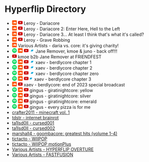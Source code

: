# Hyperflip Directory

- [<img src="assets/sc.svg" alt="Soundcloud" width="15" height="auto">](https://soundcloud.com/c0ncernn/sets/dariacore) [<img src="assets/yt.svg" alt="YouTube" width="15" height="auto">](https://youtu.be/Lojx82Etjl0) Leroy - Dariacore
- [<img src="assets/sc.svg" alt="Soundcloud" width="15" height="auto">](https://soundcloud.com/c0ncernn/sets/dariacore-2-enter-here-hell-to) [<img src="assets/yt.svg" alt="YouTube" width="15" height="auto">](https://youtu.be/1zQJRg_ibuw) Leroy - Dariacore 2: Enter Here, Hell to the Left 
- [<img src="assets/sc.svg" alt="Soundcloud" width="15" height="auto">](https://soundcloud.com/c0ncernn/sets/d-core) [<img src="assets/yt.svg" alt="YouTube" width="15" height="auto">](https://youtu.be/IRzj0ogqlC4) Leroy - Dariacore 3... At least I think that's what it's called? 
- [<img src="assets/sc.svg" alt="Soundcloud" width="15" height="auto">](https://soundcloud.com/c0ncernn/sets/nonstop) [<img src="assets/yt.svg" alt="YouTube" width="15" height="auto">](https://youtu.be/YT1k1xdGaEY) Leroy - Grave Robbing 
- [<img src="assets/sc.svg" alt="Soundcloud" width="15" height="auto">](https://soundcloud.com/spring-on-the-avenue/sets/daria-vs-core-1) Various Artists - daria vs. core: it's giving charity!
- [<img src="assets/spotify.svg" alt="Spotify" width="15" height="auto">](https://open.spotify.com/track/1I9Jd9Enr6PJRBuMaYC8fE?si=6f872151809244fe) [<img src="assets/sc.svg" alt="Soundcloud" width="15" height="auto">](https://soundcloud.com/artbyform/dltzk-kmoe-juno-back-off) [<img src="assets/yt.svg" alt="YouTube" width="15" height="auto">](https://www.youtube.com/watch?v=dIayVv04xjM) [<img src="assets/bc.svg" alt="Bandcamp" width="15" height="auto">](https://artbyform.bandcamp.com/track/back-off) Jane Remover, kmoe & juno - back off!!!
- [<img src="assets/yt.svg" alt="YouTube" width="15" height="auto">](https://www.youtube.com/watch?v=7qBbrIXhlUI) kmoe b2b Jane Remover at FRIENDFEST
- [<img src="assets/spotify.svg" alt="Spotify" width="15" height="auto">](https://open.spotify.com/album/3Pe2pNoDhvz8mzvE9G8pRt?si=oc29ZqVuRoKifXL7uTQoJA) [<img src="assets/sc.svg" alt="Soundcloud" width="15" height="auto">](https://soundcloud.com/xaev/sets/berdlycore-chapter-1) [<img src="assets/yt.svg" alt="YouTube" width="15" height="auto">](https://youtu.be/C0IUTI7xTLQ) [<img src="assets/bc.svg" alt="Bandcamp" width="15" height="auto">](https://xaev.bandcamp.com/album/berdlycore-chapter-1) xaev - berdlycore chapter 1
- [<img src="assets/spotify.svg" alt="Spotify" width="15" height="auto">](https://open.spotify.com/album/4z4I2zzdjc5zLLDqXpRYSW?si=YTRxB7JQQ8S5BhQTYOJudQ) [<img src="assets/sc.svg" alt="Soundcloud" width="15" height="auto">](https://soundcloud.com/xaev/sets/berdlycore-chapter-2) [<img src="assets/yt.svg" alt="YouTube" width="15" height="auto">](https://youtu.be/J4zqGlHTRkc) [<img src="assets/bc.svg" alt="Bandcamp" width="15" height="auto">](https://xaev.bandcamp.com/album/berdlycore-chapter-2) xaev - berdlycore chapter 2
- [<img src="assets/spotify.svg" alt="Spotify" width="15" height="auto">](https://open.spotify.com/album/5sgmbSnUSWBycr9SQDoMdE?si=DGyiBAPlQPeZxwEyetoN0A) [<img src="assets/sc.svg" alt="Soundcloud" width="15" height="auto">](https://soundcloud.com/xaev/sets/berdlycore-chapter-zero) [<img src="assets/yt.svg" alt="YouTube" width="15" height="auto">](https://youtu.be/L-q50cvgNZI) [<img src="assets/bc.svg" alt="Bandcamp" width="15" height="auto">](https://xaev.bandcamp.com/album/berdlycore-chapter-zero) xaev - berdlycore chapter zero
- [<img src="assets/spotify.svg" alt="Spotify" width="15" height="auto">](https://open.spotify.com/album/2IF4j6dlGv5VlboE0tXiD1?si=qMNjUj2LRIGe-DyzkvFSzA) [<img src="assets/sc.svg" alt="Soundcloud" width="15" height="auto">](https://soundcloud.com/xaev/sets/berdlycore-chapter-3) [<img src="assets/yt.svg" alt="YouTube" width="15" height="auto">](https://youtu.be/zDA_PDGNrbQ)[<img src="assets/bc.svg" alt="Bandcamp" width="15" height="auto">](https://xaev.bandcamp.com/album/berdlycore-chapter-3) xaev - berdlycore chapter 3
- [<img src="assets/sc.svg" alt="Soundcloud" width="15" height="auto">](https://soundcloud.com/xaev/berdlycore2024) [<img src="assets/yt.svg" alt="YouTube" width="15" height="auto">](https://youtu.be/lyZI9ixzn90) xaev - berdlycore: end of 2023 special broadcast
- [<img src="assets/spotify.svg" alt="Spotify" width="15" height="auto">](https://open.spotify.com/album/0qO4C5aiEhs5vXb0tvplID?si=0AuJn9RKRf-grNhSp3AVsw) [<img src="assets/sc.svg" alt="Soundcloud" width="15" height="auto">](https://soundcloud.com/gingaloid/sets/gen1) [<img src="assets/yt.svg" alt="YouTube" width="15" height="auto">](https://www.youtube.com/playlist?list=OLAK5uy_k_mSFFQHiX07NOAjBLll9ZzHorsWh2ZnA) gingus - giratinightcore: yellow
- [<img src="assets/spotify.svg" alt="Spotify" width="15" height="auto">](https://open.spotify.com/album/5XsBmikYmiWqSkOqyFI34g?si=pReqj9RuT1CTz4KWczRkPA) [<img src="assets/sc.svg" alt="Soundcloud" width="15" height="auto">](https://soundcloud.com/gingaloid/sets/gen2) [<img src="assets/yt.svg" alt="YouTube" width="15" height="auto">](https://www.youtube.com/playlist?list=OLAK5uy_nNgts4haTMR_v8CZf6hoEOJh3POxHkbjo) gingus - giratinightcore: silver
- [<img src="assets/spotify.svg" alt="Spotify" width="15" height="auto">](https://open.spotify.com/album/1CA0m4AXQtkemx2Oxt6uT0?si=lxQQx6z-QCudwlDMZlzX4A) [<img src="assets/sc.svg" alt="Soundcloud" width="15" height="auto">](https://soundcloud.com/gingaloid/sets/gen3) [<img src="assets/yt.svg" alt="YouTube" width="15" height="auto">](https://www.youtube.com/playlist?list=OLAK5uy_nQo6KEhWRg-7aKcF10UDg3TTwMZKsAgic) gingus - giratinightcore: emerald
- [<img src="assets/spotify.svg" alt="Spotify" width="15" height="auto">](https://open.spotify.com/album/3qbouW3RYn6VoTTvLuPTOv?si=xNHILExUTxa27FA7JXWeSw) [<img src="assets/sc.svg" alt="Soundcloud" width="15" height="auto">](https://soundcloud.com/gingaloid/pizza) [<img src="assets/yt.svg" alt="YouTube" width="15" height="auto">](https://youtu.be/_nI4e9cqduw) gingus - every pizza is for me
- [crafter2011 - minecraft vol. 1](https://deskrat.bandcamp.com/album/minecraft-vol-1)
- [tdstr - internet brainrot](https://open.spotify.com/album/0hRi0dnmxYOWW1GIr9hqan?si=hlQMI4b3TKykVQWFyNCsPQ)
- [ta1lsd0ll - cursed001](https://open.spotify.com/album/6q6e64QrmXmrfcn19hI9t9?si=57jyfcXXR8mULZiKW0_MiA)
- [ta1lsd0ll - cursed002](https://open.spotify.com/album/3yODNMDJjDe2ke06bFiktH?si=9h0pKnBkTCuBfmCZ-HjDSA)
- [marshall4 - goombacore: greatest hits (volume 1-4)](https://open.spotify.com/album/6EgL7k5gQ8hKzdNNvMpTar?si=p5gS26ZATHCctxCprY2uwA)
- [tictacto - WIIPOP](https://open.spotify.com/album/2f6fuHQTQ4SRzbjhEuJZkl?si=8ZBg0m9cTf63Hxa_iwr8sA)
- [tictacto - WIIPOP motionPlus](https://open.spotify.com/album/20SxbT9B5Nklk7BonYbXs7?si=rEGOTODlRfyAYFTHCwgHzQ)
- [Various Artists - HYPERFLIP OVERTURE](https://lostfrog.bandcamp.com/album/hyperflip-overture)
- [Various Artists - FASTFUSION](https://lostfrog.bandcamp.com/album/fastfusion)
